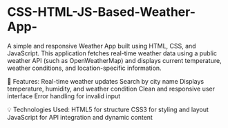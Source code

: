 # CSS-HTML-JS-Based-Weather-App-
A simple and responsive Weather App built using HTML, CSS, and JavaScript. This application fetches real-time weather data using a public weather API (such as OpenWeatherMap) and displays current temperature, weather conditions, and location-specific information.

🔧 Features:
Real-time weather updates
Search by city name
Displays temperature, humidity, and weather condition
Clean and responsive user interface
Error handling for invalid input

💡 Technologies Used:
HTML5 for structure
CSS3 for styling and layout
JavaScript for API integration and dynamic content

